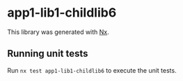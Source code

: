 # app1-lib1-childlib6

This library was generated with [Nx](https://nx.dev).

## Running unit tests

Run `nx test app1-lib1-childlib6` to execute the unit tests.
